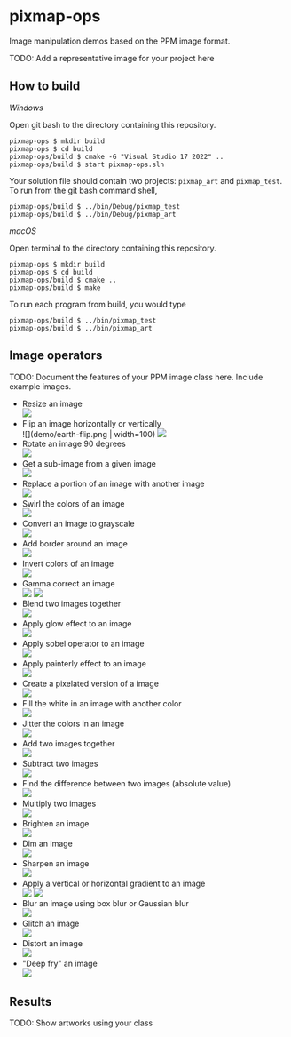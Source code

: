 # pixmap-ops

Image manipulation demos based on the PPM image format.

TODO: Add a representative image for your project here

## How to build

*Windows*

Open git bash to the directory containing this repository.

```
pixmap-ops $ mkdir build
pixmap-ops $ cd build
pixmap-ops/build $ cmake -G "Visual Studio 17 2022" ..
pixmap-ops/build $ start pixmap-ops.sln
```

Your solution file should contain two projects: `pixmap_art` and `pixmap_test`.
To run from the git bash command shell, 

```
pixmap-ops/build $ ../bin/Debug/pixmap_test
pixmap-ops/build $ ../bin/Debug/pixmap_art
```

*macOS*

Open terminal to the directory containing this repository.

```
pixmap-ops $ mkdir build
pixmap-ops $ cd build
pixmap-ops/build $ cmake ..
pixmap-ops/build $ make
```

To run each program from build, you would type

```
pixmap-ops/build $ ../bin/pixmap_test
pixmap-ops/build $ ../bin/pixmap_art
```

## Image operators

TODO: Document the features of your PPM image class here. Include example images.
- Resize an image\
![](demo/earth-200-300.png)
- Flip an image horizontally or vertically\
![](demo/earth-flip.png | width=100)
![](demo/earth-vflip.png)
- Rotate an image 90 degrees\
![](demo/earth-rotate90.png)
- Get a sub-image from a given image\
![](demo/earth-subimage.png)
- Replace a portion of an image with another image\
![](demo/bricks-replace-earth.png)
- Swirl the colors of an image\
![](demo/earth-swirl.png)
- Convert an image to grayscale\
![](demo/earth-grayscale.png)
- Add border around an image\
![](demo/earth-border.png)
- Invert colors of an image\
![](demo/earth-invert.png)
- Gamma correct an image\
![](demo/earth-gamma-0.6.png)
![](demo/earth-gamma-2.2.png)
- Blend two images together\
![](demo/blend-test.png)
- Apply glow effect to an image\
![](demo/earth-glow.png)
- Apply sobel operator to an image\
![](demo/earth-sobel.png)
- Apply painterly effect to an image\
![](demo/earth-painterly.png)
- Create a pixelated version of a image\
![](demo/earth-bitmap.png)
- Fill the white in an image with another color\
![](demo/earth-fill.png)
- Jitter the colors in an image\
![](demo/earth-colorJitter.png)
- Add two images together\
![](demo/earth-rose-add.png)
- Subtract two images\
![](demo/earth-rose-subtract.png)
- Find the difference between two images (absolute value)\
![](demo/earth-rose-difference.png)
- Multiply two images\
![](demo/earth-rose-multiply.png)
- Brighten an image\
![](demo/earth-brighten.png)
- Dim an image\
![](demo/earth-dim.png)
- Sharpen an image\
![](demo/earth-sharpen.png)
- Apply a vertical or horizontal gradient to an image\
![](demo/earth-vgradient.png)
![](demo/earth-hgradient.png)
- Blur an image using box blur or Gaussian blur\
![](demo/earth-blurGaussian.png)
- Glitch an image\
![](demo/earth-glitch.png)
- Distort an image\
![](demo/earth-distort.png)
- "Deep fry" an image\
![](demo/meme-deepfried.png)

## Results

TODO: Show artworks using your class


